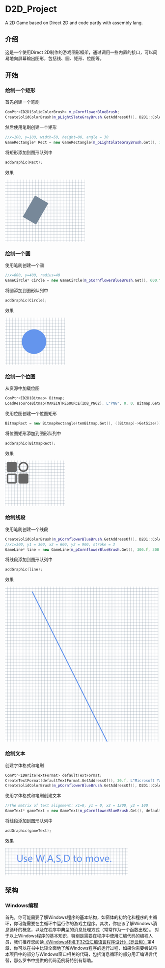 # D2D_Project
A 2D Game based on Direct 2D and code partly with assembly lang.
## 介绍
这是一个使用Direct 2D制作的游戏图形框架，通过调用一些内置的接口，可以简易地向屏幕输出图形，包括线、圆、矩形、位图等。

## 开始
### 绘制一个矩形

首先创建一个笔刷
```cpp
ComPtr<ID2D1SolidColorBrush> m_pCornflowerBlueBrush;
CreateSolidColorBrush(m_pLightSlateGrayBrush.GetAddressOf(), D2D1::ColorF(D2D1::ColorF::LightSlateGray));
```
然后使用笔刷创建一个矩形
```cpp
//x=100, y=100, width=50, height=80, angle = 30
GameRectangle* Rect = new GameRectangle(m_pLightSlateGrayBrush.Get(), 100.f, 100.f, 50.f, 80.f, 30.f);
```
将矩形添加到图形队列中
```cpp
addGraphic(Rect);
```
效果

![绘制的矩形](https://github.com/DoubleVII/D2D_Project/blob/master/readme_image/drawRectangle.PNG)

### 绘制一个圆

使用笔刷创建一个圆
```cpp
//x=600, y=400, radius=40
GameCircle* Circle = new GameCircle(m_pCornflowerBlueBrush.Get(), 600.f, 400.f, 40.f);
```
将圆添加到图形队列中
```cpp
addGraphic(Circle);
```
效果

![绘制的圆](https://github.com/DoubleVII/D2D_Project/blob/master/readme_image/drawCircle.PNG)


### 绘制一个位图
从资源中加载位图
```cpp
ComPtr<ID2D1Bitmap> Bitmap;
LoadResourceBitmap(MAKEINTRESOURCE(IDB_PNG2), L"PNG", 0, 0, Bitmap.GetAddressOf());
```
使用位图创建一个位图矩形
```cpp
BitmapRect = new BitmapRectangle(temBitmap.Get(), ((Bitmap)->GetSize()).width, ((Bitmap)->GetSize()).height);
```
将位图矩形添加到图形队列中
```cpp
addGraphic(BitmapRect);
```
效果

![绘制的位图](https://github.com/DoubleVII/D2D_Project/blob/master/readme_image/drawBitmap.PNG)

### 绘制线段
使用笔刷创建一个线段
```cpp
CreateSolidColorBrush(m_pCornflowerBlueBrush.GetAddressOf(), D2D1::ColorF(D2D1::ColorF::CornflowerBlue));
//x1=300, y1 = 300, x2 = 600, y2 = 900, stroke = 3
GameLine* line = new GameLine(m_pCornflowerBlueBrush.Get(), 300.f, 300.f, 600.f, 900.f, 3.f);
```
将线段添加到图形队列中
```cpp
addGraphic(line);
```
效果

![绘制的线段](https://github.com/DoubleVII/D2D_Project/blob/master/readme_image/drawLine.PNG)

### 绘制文本
创建字体格式和笔刷
```cpp
ComPtr<IDWriteTextFormat> defaultTextFormat;
CreateTextFormat(defaultTextFormat.GetAddressOf(), 30.f, L"Microsoft YaHei");
CreateSolidColorBrush(m_pCornflowerBlueBrush.GetAddressOf(), D2D1::ColorF(D2D1::ColorF::CornflowerBlue));
```
使用字体格式和笔刷创建文本
```cpp
//The matrix of text alignment: x1=0, y1 = 0, x2 = 1200, y2 = 100
GameText* gameText = new GameText(m_pCornflowerBlueBrush.Get(), defaultTextFormat.Get(), textStr.c_str(), textStr.size(), 0, 0, 1200, 100);
```
将线段添加到图形队列中
```cpp
addGraphic(gameText);
```

效果

![绘制的文本](https://github.com/DoubleVII/D2D_Project/blob/master/readme_image/drawText.PNG)

## 架构
### Windows编程
首先，你可能需要了解Windows程序的基本结构，如窗体的初始化和程序的主循环，你可能需要在主循环中运行你的游戏主程序。其次，你应该了解Windows消息循环的概念，以及在程序中典型的消息处理方式（常常作为一个函数出现）。
对于以上Windows程序的基本知识，特别是需要在程序中使用汇编代码的编程人员，我们推荐您阅读[《Windows环境下32位汇编语言程序设计》（罗云彬）](https://npupt.com/details.php?id=59136&hit=1)第4章，你可以在书中比较全面地了解Windows程序的运行过程，如果你需要尝试将本项目中的部分与Windows窗口相关的代码，包括消息循环的部分用汇编语言代替，那么罗书中提供的代码范例将特别有帮助。
